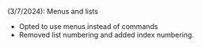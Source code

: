 (3/7/2024): Menus and lists
 - Opted to use menus instead of commands
 - Removed list numbering and added index numbering.

